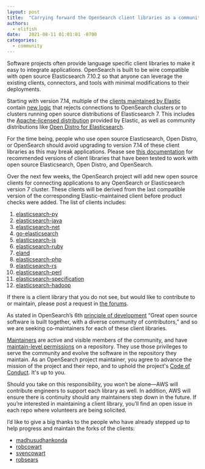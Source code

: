 ```yaml
---
layout: post
title:  "Carrying forward the OpenSearch client libraries as a community"
authors: 
  - elifish
date:   2021-08-11 01:01:01 -0700
categories: 
  - community
---
```


Software projects often provide language specific client libraries to make it easy to integrate applications. OpenSearch is built to be wire compatible with open source Elasticsearch 7.10.2 so that anyone can leverage the existing clients, connectors, and tools with minimal modifications to their deployments.

Starting with version 7.14, multiple of the [clients maintained by Elastic](https://www.elastic.co/guide/en/elasticsearch/client/index.html) contain [new logic](https://github.com/elastic/elasticsearch-py/pull/1623) that rejects connections to OpenSearch clusters or to clusters running open source distributions of Elasticsearch 7. This includes the [Apache-licensed distribution](https://www.elastic.co/downloads/past-releases/elasticsearch-oss-7-10-2) provided by Elastic, as well as community distributions like [Open Distro for Elasticsearch](https://opendistro.github.io/for-elasticsearch/).

For the time being, people who use open source Elasticsearch, Open Distro, or OpenSearch should avoid upgrading to version 7.14 of these client libraries as this may break applications. Please see [this documentation](https://opensearch.org/docs/clients/index/) for recommended versions of client libraries that have been tested to work with open source Elasticsearch, Open Distro, and OpenSearch.

Over the next few weeks, the OpenSearch project will add new open source clients for connecting applications to any OpenSearch or Elasticsearch version 7 cluster. These clients will be derived from the last compatible version of the corresponding Elastic-maintained client before product checks were added. The list of clients includes:

  1. [elasticsearch-py](https://github.com/elastic/elasticsearch-py)
  2. [elasticsearch-java](https://github.com/elastic/elasticsearch-java)
  3. [elasticsearch-net](https://github.com/elastic/elasticsearch-net)
  4. [go-elasticsearch](https://github.com/elastic/go-elasticsearch)
  5. [elasticsearch-js](https://github.com/elastic/elasticsearch-js) 
  6. [elasticsearch-ruby](https://github.com/elastic/elasticsearch-ruby) 
  7. [eland](https://github.com/elastic/eland) 
  8. [elasticsearch-php](https://github.com/elastic/elasticsearch-php) 
  9. [elasticsearch-rs](https://github.com/elastic/elasticsearch-rs) 
  10. [elasticsearch-perl](https://github.com/elastic/elasticsearch-perl) 
  11. [elasticsearch-specification](https://github.com/elastic/elasticsearch-specification) 
  12. [elasticsearch-hadoop](https://github.com/elastic/elasticsearch-hadoop)

If there is a client library that you do not see, but would like to contribute to or maintain, please post a request in [the forums](https://discuss.opendistrocommunity.dev/c/clients/60).
 
As stated in OpenSearch’s 6th [principle of development](https://opensearch.org/#principles) “Great open source software is built together, with a diverse community of contributors,” and so we are seeking co-maintainers for each of these client libraries. 

[Maintainers](https://github.com/opensearch-project/.github/blob/main/MAINTAINERS.md#maintainer-responsibilities) are active and visible members of the community, and have [maintain-level permissions](https://docs.github.com/en/organizations/managing-access-to-your-organizations-repositories/repository-permission-levels-for-an-organization) on a repository. They use those privileges to serve the community and evolve the software in the repository they maintain. As an OpenSearch project maintainer, you agree to advance the mission of the project and their repo, and to uphold the project's [Code of Conduct](https://opensearch.org/codeofconduct.html). It's up to you.

Should you take on this responsibility, you won’t be alone—AWS will contribute engineers to support each library as well. In addition, AWS will ensure there is continuity should any maintainers step down in the future. If you’re interested in maintaining a client library, you’ll find an open issue in each repo where volunteers are being solicited. 

I’d like to give a big thanks to the people who have already stepped up to help progress and maintain the forks of the clients:

* [madhusudhankonda](https://github.com/madhusudhankonda)
* [robcowart](https://github.com/robcowart)
* [svencowart](https://github.com/svencowart)
* [robsears](https://github.com/robsears)
